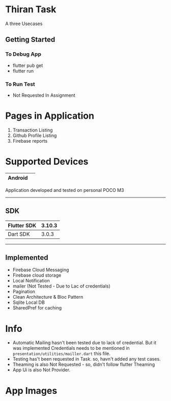# Thiran Task 

A three Usecases


## Getting Started

### To Debug App
 - flutter pub get
 - flutter run

### To Run Test
 - Not Requested In Assignment

# Pages in Application
1. Transaction Listing
2. Github Profile Listing
3. Firebase reports

# Supported Devices
| Android |  |
|--|--|

Application developed and tested on personal POCO M3

---------------------------
## SDK
| Flutter SDK | 3.10.3 |
-- | --
| Dart SDK    | 3.0.3 |

-----------------------------------
## Implemented
 - Firebase Cloud Messaging
 - Firebase cloud storage
 - Local Notification
 - mailer (Not Tested - Due to Lac of credentials)
 - Pagination
 - Clean Architecture & Bloc Pattern
 - Sqlite Local DB
 - SharedPref for caching

# Info

  - Automatic Mailing hasn't been tested due to lack of credential. But it was implemented Credentials needs to be mentioned in `presentation/utilities/mailler.dart` this file.
  - Testing has't been requested in Task. so, havn't added any test cases.
  - Theaming is also Not Requested - so, didn't follow flutter Theaming
  - App Ui is also Not Provider.


# App Images

